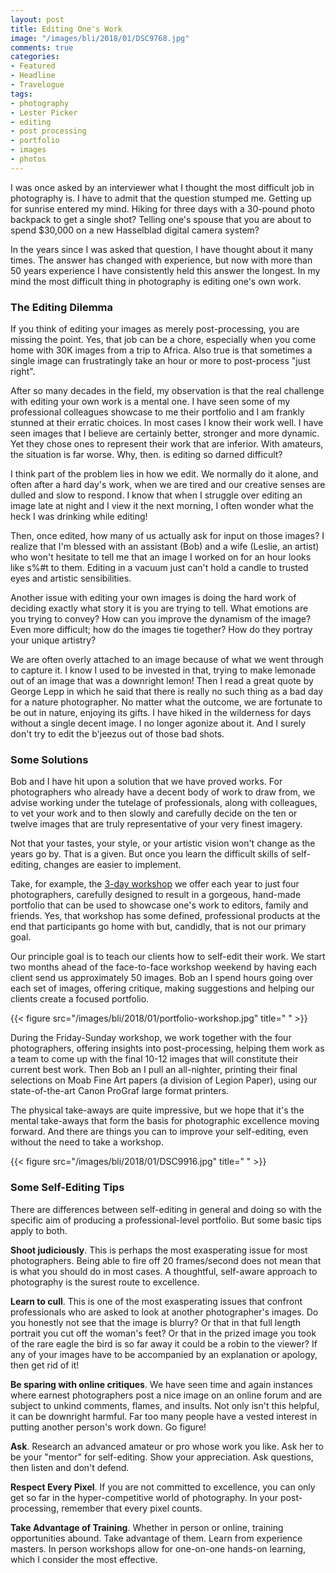 ```yaml
---
layout: post
title: Editing One's Work
image: "/images/bli/2018/01/DSC9768.jpg"
comments: true
categories:
- Featured
- Headline
- Travelogue
tags:
- photography
- Lester Picker
- editing
- post processing
- portfolio
- images
- photos
---
```


I was once asked by an interviewer what I thought the most difficult job in photography is. I have to admit that the question stumped me. Getting up for sunrise entered my mind. Hiking for three days with a 30-pound photo backpack to get a single shot? Telling one's spouse that you are about to spend $30,000 on a new Hasselblad digital camera system? 

<!--more-->

In the years since I was asked that question, I have thought about it many times. The answer has changed with experience, but now with more than 50 years experience I have consistently held this answer the longest. In my mind the most difficult thing in photography is editing one's own work. 

### The Editing Dilemma

If you think of editing your images as merely post-processing, you are missing the point. Yes, that job can be a chore, especially when you come home with 30K images from a trip to Africa. Also true is that sometimes a single image can frustratingly take an hour or more to post-process "just right". 

After so many decades in the field, my observation is that the real challenge with editing your own work is a mental one. I have seen some of my professional colleagues showcase to me their portfolio and I am frankly stunned at their erratic choices. In most cases I know their work well. I have seen images that I believe are certainly better, stronger and more dynamic. Yet they chose ones to represent their work that are inferior. With amateurs, the situation is far worse. Why, then. is editing so darned difficult?

I think part of the problem lies in how we edit. We normally do it alone, and often after a hard day's work, when we are tired and our creative senses are dulled and slow to respond. I know that when I struggle over editing an image late at night and I view it the next morning, I often wonder what the heck I was drinking while editing!

Then, once edited, how many of us actually ask for input on those images? I realize that I'm blessed with an assistant (Bob) and a wife (Leslie, an artist) who won't hesitate to tell me that an image I worked on for an hour looks like s%#t to them. Editing in a vacuum just can't hold a candle to trusted eyes and artistic sensibilities. 

Another issue with editing your own images is doing the hard work of deciding exactly what story it is you are trying to tell. What emotions are you trying to convey? How can you improve the dynamism of the image? Even more difficult; how do the images tie together? How do they portray your unique artistry?

We are often overly attached to an image because of what we went through to capture it. I know I used to be invested in that, trying to make lemonade out of an image that was a downright lemon! Then I read a great quote by George Lepp in which he said that there is really no such thing as a bad day for a nature photographer. No matter what the outcome, we are fortunate to be out in nature, enjoying its gifts. I have hiked in the wilderness for days without a single decent image. I no longer agonize about it. And I surely don't try to edit the b'jeezus out of those bad shots. 

### Some Solutions

Bob and I have hit upon a solution that we have proved works. For photographers who already have a decent body of work to draw from, we advise working under the tutelage of professionals, along with colleagues, to vet your work and to then slowly and carefully decide on the ten or twelve images that are truly representative of your very finest imagery. 

Not that your tastes, your style, or your artistic vision won't change as the years go by. That is a given. But once you learn the difficult skills of self-editing, changes are easier to implement. 

Take, for example, the [3-day workshop](http://workshops.lesterpickerphoto.com/page/810) we offer each year to just four photographers, carefully designed to result in a gorgeous, hand-made portfolio that can be used to showcase one's work to editors, family and friends. Yes, that workshop has some defined, professional products at the end that participants go home with but, candidly, that is not our primary goal. 

Our principle goal is to teach our clients how to self-edit their work. We start two months ahead of the face-to-face workshop weekend by having each client send us approximately 50 images. Bob an I spend hours going over each set of images, offering critique, making suggestions and helping our clients create a focused portfolio. 

{{< figure src="/images/bli/2018/01/portfolio-workshop.jpg" title="  " >}}

During the Friday-Sunday workshop, we work together with the four photographers, offering insights into post-processing, helping them work as a team to come up with the final 10-12 images that will constitute their current best work. Then Bob an I pull an all-nighter, printing their final selections on Moab Fine Art papers (a division of Legion Paper), using our state-of-the-art Canon ProGraf large format printers. 

The physical take-aways are quite impressive, but we hope that it's the mental take-aways that form the basis for photographic excellence moving forward. And there are things you can to improve your self-editing, even without the need to take a workshop. 

{{< figure src="/images/bli/2018/01/DSC9916.jpg" title="  " >}}

### Some Self-Editing Tips

There are differences between self-editing in general and doing so with the specific aim of producing a professional-level portfolio. But some basic tips apply to both. 

**Shoot judiciously**. This is perhaps the most exasperating issue for most photographers. Being able to fire off 20 frames/second does not mean that is what you should do in most cases. A thoughtful, self-aware approach to photography is the surest route to excellence. 

**Learn to cull**. This is one of the most exasperating issues that confront professionals who are asked to look at another photographer's images. Do you honestly not see that the image is blurry? Or that in that full length portrait you cut off the woman's feet? Or that in the prized image you took of the rare eagle the bird is so far away it could be a robin to the viewer? If any of your images have to be accompanied by an explanation or apology, then get rid of it!

**Be sparing with online critiques**. We have seen time and again instances where earnest photographers post a nice image on an online forum and are subject to unkind comments, flames, and insults. Not only isn't this helpful, it can be downright harmful. Far too many people have a vested interest in putting another person's work down. Go figure!

**Ask**. Research an advanced amateur or pro whose work you like. Ask her to be your "mentor" for self-editing. Show your appreciation. Ask questions, then listen and don't defend.

**Respect Every Pixel**. If you are not committed to excellence, you can only get so far in the hyper-competitive world of photography. In your post-processing, remember that every pixel counts. 

**Take Advantage of Training**. Whether in person or online, training opportunities abound. Take advantage of them. Learn from experience masters. In person workshops allow for one-on-one hands-on learning, which I consider the most effective. 